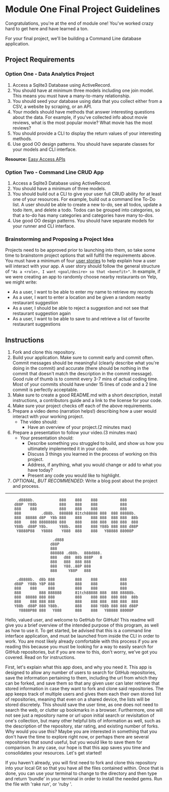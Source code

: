 # Module One Final Project Guidelines

Congratulations, you're at the end of module one! You've worked crazy hard to get here and have learned a ton.

For your final project, we'll be building a Command Line database application.

## Project Requirements

### Option One - Data Analytics Project

1. Access a Sqlite3 Database using ActiveRecord.
2. You should have at minimum three models including one join model. This means you must have a many-to-many relationship.
3. You should seed your database using data that you collect either from a CSV, a website by scraping, or an API.
4. Your models should have methods that answer interesting questions about the data. For example, if you've collected info about movie reviews, what is the most popular movie? What movie has the most reviews?
5. You should provide a CLI to display the return values of your interesting methods.  
6. Use good OO design patterns. You should have separate classes for your models and CLI interface.

  **Resource:** [Easy Access APIs](https://github.com/learn-co-curriculum/easy-access-apis)

### Option Two - Command Line CRUD App

1. Access a Sqlite3 Database using ActiveRecord.
2. You should have a minimum of three models.
3. You should build out a CLI to give your user full CRUD ability for at least one of your resources. For example, build out a command line To-Do list. A user should be able to create a new to-do, see all todos, update a todo item, and delete a todo. Todos can be grouped into categories, so that a to-do has many categories and categories have many to-dos.
4. Use good OO design patterns. You should have separate models for your runner and CLI interface.

### Brainstorming and Proposing a Project Idea

Projects need to be approved prior to launching into them, so take some time to brainstorm project options that will fulfill the requirements above.  You must have a minimum of four [user stories](https://en.wikipedia.org/wiki/User_story) to help explain how a user will interact with your app.  A user story should follow the general structure of `"As a <role>, I want <goal/desire> so that <benefit>"`. In example, if we were creating an app to randomly choose nearby restaurants on Yelp, we might write:

* As a user, I want to be able to enter my name to retrieve my records
* As a user, I want to enter a location and be given a random nearby restaurant suggestion
* As a user, I should be able to reject a suggestion and not see that restaurant suggestion again
* As a user, I want to be able to save to and retrieve a list of favorite restaurant suggestions

## Instructions

1. Fork and clone this repository.
2. Build your application. Make sure to commit early and commit often. Commit messages should be meaningful (clearly describe what you're doing in the commit) and accurate (there should be nothing in the commit that doesn't match the description in the commit message). Good rule of thumb is to commit every 3-7 mins of actual coding time. Most of your commits should have under 15 lines of code and a 2 line commit is perfectly acceptable.
3. Make sure to create a good README.md with a short description, install instructions, a contributors guide and a link to the license for your code.
4. Make sure your project checks off each of the above requirements.
5. Prepare a video demo (narration helps!) describing how a user would interact with your working project.
    * The video should:
      - Have an overview of your project.(2 minutes max)
6. Prepare a presentation to follow your video.(3 minutes max)
    * Your presentation should:
      - Describe something you struggled to build, and show us how you ultimately implemented it in your code.
      - Discuss 3 things you learned in the process of working on this project.
      - Address, if anything, what you would change or add to what you have today?
      - Present any code you would like to highlight.   
7. *OPTIONAL, BUT RECOMMENDED*: Write a blog post about the project and process.

---
         .d8888b.           888    888    888          888      
        d88P  Y88b          888    888    888          888      
        888    888          888    888    888          888      
        888         .d88b.  888888 81tch88888 888  888 88888b.  
        888  88888 d8P  Y8b 888    888    888 888  888 888  88b 
        888    888 88888888 888    888    888 888  888 888  888 
        Y88b  d88P Y8b.     Y88b.  888    888 Y88b 888 888 d88P 
         Y8888P88   Y8888    Y888  888    888   Y88888 88008P 
                                                                                                  
                         .d888                                  
                        d88P                                   
                        888                                     
                        888888 .d88b.  888d888.                  
                        888   d88  88b 888P   8                  
                        888   888  888 888                      
                        888   Y88..88P 888                      
                        888     Y88P   888                      
                                                                                                     
         .d8888b.  d8b 888         888    888          888      
        d88P  Y88b Y8P 888         888    888          888      
        888    888     888         888    888          888      
        888        888 888888      81tch88888 888  888 88888b.  
        888  88888 888 888         888    888 888  888 888  88b 
        888    888 888 888         888    888 888  888 888  888 
        Y88b  d88P 888 Y88b.       888    888 Y88b 888 888 d88P 
          Y8888P88 888   Y888      888    888   Y88888 88008P




Hello, valued user, and welcome to GetHub for GitHub! This readme will give you a brief overview of the intended purpose of this program, as well as how to use it. To get started, be advised that this is a command line interface application, and must be launched from inside the CLI in order to work. You are most likely already comfortable with this process if you are reading this because you must be looking for a way to easily search for GitHub repositories, but if you are new to this, don't worry, we've got you covered. Read on for instructions.

First, let's explain what this app does, and why you need it. This app is designed to allow any number of users to search for GitHub repositories, save the information pertaining to them, including the url from which they can be forked, and save them so that any given user can later retrieve that stored information in case they want to fork and clone said repositories. The app keeps track of multiple users and gives them each their own stored list of repositories, meaning that even on a shared device, the lists will be stored discretely. This should save the user time, as one does not need to search the web, or clutter up bookmarks in a browser. Furthermore, one will not see just a repository name or url upon initial search or revisitation of one's collection, but many other helpful bits of information as well, such as the description of the repository, star rating, and existing number of forks. Why would you use this? Maybe you are interested in something that you don't have the time to explore right now, or perhaps there are several repositories that sound useful, but you would like to save them for comparison. In any case, our hope is that this app saves you time and consolidates your resources. Let's get started!

If you haven't already, you will first need to fork and clone this repository into your local Git so that you have all the files contained within. Once that is done, you can use your terminal to change to the directory and then type and return 'bundle' in your terminal in order to install the needed gems. Run the file with 'rake run', or 'ruby <filepath>'.
